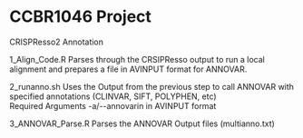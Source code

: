 # CCBR1046 Project 
CRISPResso2 Annotation

1_Align_Code.R Parses through the CRSIPResso output to run a local alignment and prepares a file in AVINPUT format for ANNOVAR.  

2_runanno.sh Uses the Output from the previous step to call ANNOVAR with specified annotations (CLINVAR, SIFT, POLYPHEN, etc)  
Required Arguments -a/--annovarin in AVINPUT format  

3_ANNOVAR_Parse.R Parses the ANNOVAR Output files (multianno.txt)

